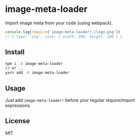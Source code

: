 # image-meta-loader

Import image meta from your code (using webpack).

```js
console.log(require('image-meta-loader!./logo.png'))
// { type: 'png', size: { width: 200, height: 200 } }
```

## Install

```bash
npm i -D image-meta-loader
// or ..
yarn add -D image-meta-loader
```

## Usage

Just add `image-meta-loader!` before your regular require/import expressions.

## License

MIT
